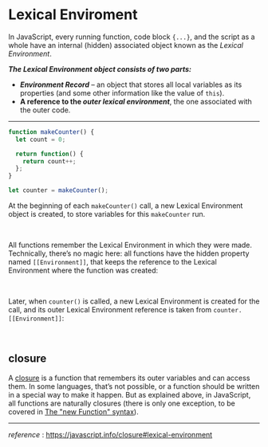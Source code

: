 # Lexical Enviroment

In JavaScript, every running function, code block `{...}`, and the script as a whole have an internal (hidden) associated object known as the *Lexical Environment*.

*<b>The Lexical Environment object consists of two parts:</b>*

- *<b>Environment Record</b>* – an object that stores all local variables as its properties (and some other information like the value of `this`).
- <b>A reference to the *outer lexical environment*</b>, the one associated with the outer code.

<hr />

```javascript
function makeCounter() {
  let count = 0;

  return function() {
    return count++;
  };
}

let counter = makeCounter();
```

At the beginning of each `makeCounter()` call, a new Lexical Environment object is created, to store variables for this `makeCounter` run.

<br />

All functions remember the Lexical Environment in which they were made.<br/>Technically, there’s no magic here: all functions have the hidden property named `[[Environment]]`, that keeps the reference to the Lexical Environment where the function was created:

<br/>

Later, when `counter()` is called, a new Lexical Environment is created for the call, and its outer Lexical Environment reference is taken from `counter.[[Environment]]`:

<br/>

## closure

A [closure](https://en.wikipedia.org/wiki/Closure_(computer_programming)) is a function that remembers its outer variables and can access them. In some languages, that’s not possible, or a function should be written in a special way to make it happen. But as explained above, in JavaScript, all functions are naturally closures (there is only one exception, to be covered in [The "new Function" syntax](https://javascript.info/new-function)).

<hr />

*reference* : https://javascript.info/closure#lexical-environment


